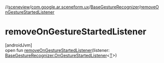 //[sceneview](../../../index.md)/[com.google.ar.sceneform.ux](../index.md)/[BaseGestureRecognizer](index.md)/[removeOnGestureStartedListener](remove-on-gesture-started-listener.md)

# removeOnGestureStartedListener

[androidJvm]\
open fun [removeOnGestureStartedListener](remove-on-gesture-started-listener.md)(listener: [BaseGestureRecognizer.OnGestureStartedListener](-on-gesture-started-listener/index.md)&lt;[T](../../com.google.ar.sceneform.collision/-collision-system/raycast-all.md)&gt;)
